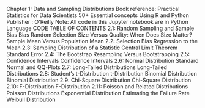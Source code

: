Chapter 1: Data and Sampling Distributions
Book reference: Practical Statistics for Data Scientists 50+
                Essential concepts Using R and Python
    Publisher : O'Reilly
Note: All code in this Jupyter notebook are in Python Language
CODE TABLE OF CONTENTS
2.1: Random Sampling and Sample Bias
        Bias
        Random Selection
        Size Versus Quality: When Does Size Matter?
        Sample Mean Versus Population Mean
2.2: Selection Bias
        Regression to the Mean
2.3: Sampling Distribution of a Statistic
        Central Limit Theorem
        Standard Error
2.4: The Bootstrap
        Resampling Versus Bootstrapping
2.5: Confidence Intervals
        Confidence Intervals
2.6: Normal Distribution
        Standard Normal and QQ-Plots
2.7: Long-Tailed Distributions
        Long-Tailed Distributions
2.8: Student’s t-Distribution
        t-Distribution
Binomial Distribution
        Binomial Distribution
2.9: Chi-Square Distribution
        Chi-Square Distribution
2.10: F-Distribution
        F-Distribution
2.11: Poisson and Related Distributions
        Poisson Distributions
        Exponential Distribution
        Estimating the Failure Rate
        Weibull Distribution